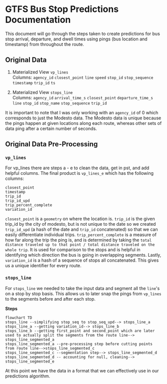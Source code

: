 # GTFS Bus Stop Predictions Documentation

This document will go through the steps taken to create predictions for bus stop arrival, departure, and dwell times using pings (bus location and timestamp) from throughout the route.

## Original Data
1. Materialized View `vp_lines` </br>
Columns:
`agency_id` 
`closest_point`
`line`
`speed`
`stop_id`
`stop_sequence`
`timestamp`
`trip_id`
`ts`

2. Materialized View `stops_line` </br>
Columns:
`agency_id` 
`arrival_time_s`
`closest_point`
`departure_time_s`
`line`
`stop_id`
`stop_name`
`stop_sequence`
`trip_id`

It is important to note that I was only working with an `agency_id` of 0 which corresponds to just the Modesto data. The Modesto data is unique because the pings happen at given locations along each route, whereas other sets of data ping after a certain number of seconds.

## Original Data Pre-Processing 
### `vp_lines`
For vp_lines there are steps a - e to clean the data, get in pst, and add helpful columns. The final product is `vp_lines_e` which has the following columns: 
```
closest_point
timestamp
trip_id
trip_id_upd
trip_percent_complete
variation_id
```
`closest_point` is a `geometry` on where the location is. `trip_id` is the given trip_id by the city of modesto, but is not unique to the date so we created `trip_id_upd` (a hash of the date and `trip_id` concatenated) so that we can easily differentiate individual trips. `trip_percent_complete` is a measure of how far along the trip the ping is, and is determined by taking the `total distance traveled up to that point / total distance traveled on the whole trip`. It is used for comparison to the stops and is helpful in identifying which direction the bus is going in overlapping segments. Lastly, `variation_id` is a hash of a sequence of stops all concatenated. This gives us a unique identifier for every route. 

### `stops_line`
For `stops_line` we needed to take the input data and segment all the `line`'s on a stop by stop basis. This allows us to later snap the pings from `vp_lines` to the segments before and after each stop. 

**Steps** 
```mermaid
flowchart TD
stops_line --simplifying stop_seq to stop_seq_upd--> stops_line_a
stops_line_a --getting variation_id--> stops_line_b
stops_line_b --getting first_point and second_point which are later used to actually split the segments from the route line--> stops_line_segmented_a
stops_line_segmented_a --pre-processing step before cutting points from route line-->stops_line_segmented_c
stops_line_segmented_c --segmentation step--> stops_line_segmented_d
stops_line_segmented_d -- accounting for null, cleaning--> stops_line_segmented_e
```

At this point we have the data in a format that we can effectively use in our predictions algorithm.  

